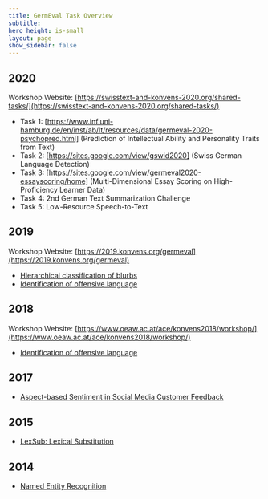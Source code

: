 ```yaml
---
title: GermEval Task Overview
subtitle:
hero_height: is-small
layout: page
show_sidebar: false
---
```


## 2020

Workshop Website: [https://swisstext-and-konvens-2020.org/shared-tasks/](https://swisstext-and-konvens-2020.org/shared-tasks/)

* Task 1: [https://www.inf.uni-hamburg.de/en/inst/ab/lt/resources/data/germeval-2020-psychopred.html] (Prediction of Intellectual Ability and Personality Traits from Text)
* Task 2: [https://sites.google.com/view/gswid2020] (Swiss German Language Detection)
* Task 3: [https://sites.google.com/view/germeval2020-essayscoring/home] (Multi-Dimensional Essay Scoring on High-Proficiency Learner Data)
* Task 4: 2nd German Text Summarization Challenge
* Task 5: Low-Resource Speech-to-Text

## 2019

Workshop Website: [https://2019.konvens.org/germeval](https://2019.konvens.org/germeval)

* [Hierarchical classification of blurbs](https://competitions.codalab.org/competitions/20139)
* [Identification of offensive language](https://projects.fzai.h-da.de/iggsa/)

## 2018

Workshop Website: [https://www.oeaw.ac.at/ace/konvens2018/workshop/](https://www.oeaw.ac.at/ace/konvens2018/workshop/)

* [Identification of offensive language](https://projects.fzai.h-da.de/iggsa/germeval-2018/)

## 2017

* [Aspect-based Sentiment in Social Media Customer Feedback](https://sites.google.com/view/germeval2017-absa/home)

## 2015

* [LexSub: Lexical Substitution](https://sites.google.com/site/germeval2015/)

## 2014

* [Named Entity Recognition](https://sites.google.com/site/germeval2014ner/)
